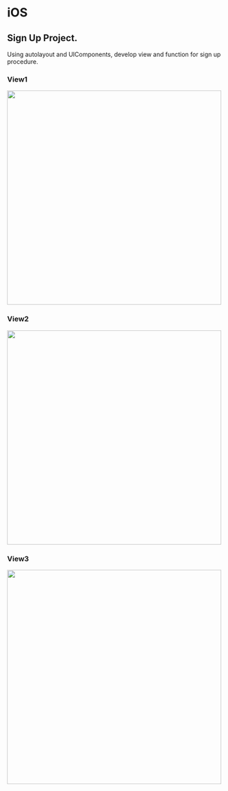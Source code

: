# iOS
## Sign Up Project. 

Using autolayout and UIComponents, develop view and function for sign up procedure. 

### View1
<img src="https://user-images.githubusercontent.com/51147838/93705604-92191580-fb59-11ea-8362-c8186e6b7bf3.png" width="500">

### View2
<img src="https://user-images.githubusercontent.com/51147838/93705635-ae1cb700-fb59-11ea-850e-a355792e567c.png" width="500">

### View3
<img src="https://user-images.githubusercontent.com/51147838/93705638-b70d8880-fb59-11ea-9165-174e9df33f47.png" width="500">
